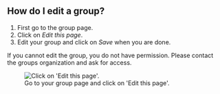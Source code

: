 ## How do I edit a group?

1. First go to the group page.
1. Click on *Edit this page*.
1. Edit your group and click on *Save* when you are done.

If you cannot edit the group, you do not have permission. Please contact the
groups organization and ask for access.

<figure>
  <img src="help-group-edit.png" alt="Click on 'Edit this page'."/>
  <figcaption>Go to your group page and click on 'Edit this page'.</figcaption>
</figure>
